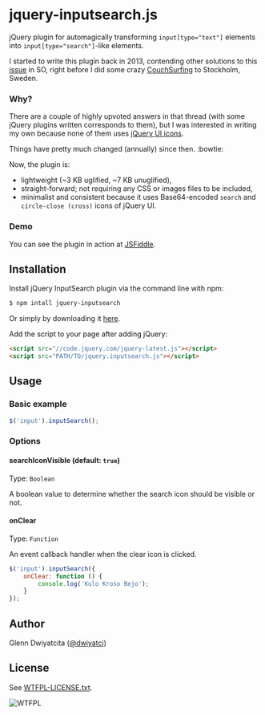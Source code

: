# jquery-inputsearch.js

jQuery plugin for automagically transforming `input[type="text"]` elements into 
`input[type="search"]`-like elements.

I started to write this plugin back in 2013, contending other solutions to this 
[issue](http://stackoverflow.com/questions/6258521) in SO, right before I did 
some crazy [CouchSurfing](https://www.couchsurfing.com/) to Stockholm, Sweden.

### Why?
There are a couple of highly upvoted answers in that thread (with some jQuery 
plugins written corresponds to them), but I was interested in writing my own 
because none of them uses [jQuery UI icons](http://api.jqueryui.com/theming/icons/).

Things have pretty much changed (annually) since then. :bowtie:

Now, the plugin is:

- lightweight (~3 KB uglified, ~7 KB unuglified),
- straight-forward; not requiring any CSS or images files to be 
included,
- minimalist and consistent because it uses Base64-encoded `search` and 
`circle-close (cross)` icons of jQuery UI.

### Demo
You can see the plugin in action at [JSFiddle](http://jsfiddle.net/glenn/eP7TZ/).

## Installation

Install jQuery InputSearch plugin via the command line with npm:

```bash
$ npm intall jquery-inputsearch
```

Or simply by downloading it [here](https://raw.githubusercontent.com/dwiyatci/jquery-inputsearch/master/dist/jquery-inputsearch.min.js).

Add the script to your page after adding jQuery:

```html
<script src="//code.jquery.com/jquery-latest.js"></script>
<script src="PATH/TO/jquery.inputsearch.js"></script>
```

## Usage

### Basic example

```javascript
$('input').inputSearch();
```

### Options

#### searchIconVisible (default: `true`)

Type: `Boolean`

A boolean value to determine whether the search icon should be visible or not.

#### onClear

Type: `Function`

An event callback handler when the clear icon is clicked.

```javascript
$('input').inputSearch({
    onClear: function () {
        console.log('Kulo Kroso Bejo');
    }
});
```

## Author
Glenn Dwiyatcita ([@dwiyatci](http://tiny.cc/dwiyatci))

## License
See [WTFPL-LICENSE.txt](https://raw.github.com/dwiyatci/jquery-inputsearch/master/WTFPL-LICENSE.txt). 

![WTFPL](http://www.wtfpl.net/wp-content/uploads/2012/12/wtfpl-badge-1.png)